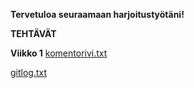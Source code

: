 **Tervetuloa seuraamaan harjoitustyötäni!**


**TEHTÄVÄT**






**Viikko 1**
[komentorivi.txt](https://github.com/TheMorshu/otm-harjoitustyo/blob/master/laskarit/viikko1/komentorivi.txt)

[gitlog.txt](https://github.com/TheMorshu/otm-harjoitustyo/blob/master/laskarit/viikko1/gitlog.txt)



